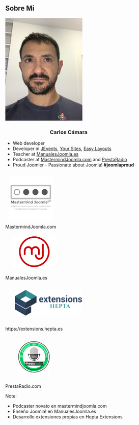 ## Sobre Mi
<div class="small-font">
    <div class="row">
        <div class="column-1-2">
            <img src="images/yo.jpg" alt="Carlos Cámara" style="width:48%;"/>
        </div>
        <div class="column-1-2">
            <h3 style="text-align: left; margin-left: 140px;">Carlos Cámara</h3>
            <ul style="">
                <li>Web developer</li>
                <li>Developer in <a href="https://www.jevents.net">JEvents</a>, <a href="https://www.yoursites.net">Your Sites</a>, <a href="https://www.easylayouts.net">Easy Layouts</a></li>
                <li>Teacher at <a href="https://manualesjoomla.es">ManualesJoomla.es</a></li>
                <li>Podcaster at <a href="https://mastermindjoomla.com">MastermindJoomla.com</a> and <a href="https://www.prestaradio.com">PrestaRadio</a>
                <li>Proud Joomler - Passionate about Joomla! <strong>#joomlaproud</strong></li>
            </ul>
            <div class="grid-2columns">
                <div class="">
                    <img src="images/mastermindjoomla.svg" style="width:140px;height:140px;padding:10px;"/><br/>
                    MastermindJoomla.com
                </div>
                <div class="">
                    <img src="images/logo_mj.svg" style="height:100px;padding:20px;"/><br/>
                    ManualesJoomla.es
                </div>
                <div class="">
                    <img src="images/hepta-extensions-logo.svg" style="height:80px;padding:30px;"/><br/>
                    https://extensions.hepta.es
                </div>
                <div class="">
                    <img src="images/prestaradio.svg" style="height:100px;padding:30px 40px;"/><br/>
                    PrestaRadio.com            
                </div>
            </div>
        </div>
    </div>
</div>

Note:
* Podcaster novato en mastermindjoomla.com
* Enseño Joomla! en ManualesJoomla.es
* Desarrollo extensiones propias en Hepta Extensions
